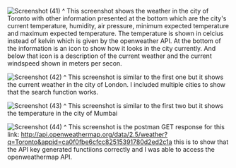 ![Screenshot (41)](https://github.com/SaidnDone/100997363_COMP3123_labtest2/assets/123175241/d12f25f3-a52b-4226-877b-3f2f72929ae8)
^ This screenshot shows the weather in the city of Toronto with other information presented at the bottom which are the city's current temperature, humidity, air pressure, minimum expected temperature and maximum expected temperature. The temperature is shown in celcius instead of kelvin which is given by the openweather API. At the bottom of the information is an icon to show how it looks in the city currently. And below that icon is a description of the current weather and the current windspeed shown in meters per secon.

![Screenshot (42)](https://github.com/SaidnDone/100997363_COMP3123_labtest2/assets/123175241/6c686316-f3c1-4208-a90c-661def45aacf)
^ This screenshot is similar to the first one but it shows the current weather in the city of London. I included multiple cities to show that the search function works.

![Screenshot (43)](https://github.com/SaidnDone/100997363_COMP3123_labtest2/assets/123175241/442acb8c-067b-472d-8223-099c2713ba2a)
^ This screenshot is similar to the first two but it shows the temperature in the city of Mumbai

![Screenshot (44)](https://github.com/SaidnDone/100997363_COMP3123_labtest2/assets/123175241/30287a60-9301-4f9d-b5ad-7481a47577c3)
^ This screenshot is the postman GET response for this link: http://api.openweathermap.org/data/2.5/weather?q=Toronto&appid=ca0f0fbe6cfcc82515391780d2ed2c1a
this is to show that the API key generated functiions correctly and I was able to access the openweathermap API.
